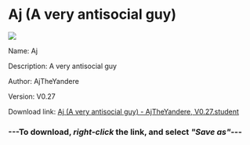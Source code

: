 # Aj (A very antisocial guy)

<img src = "https://raw.githubusercontent.com/Arbiter1223/Koukou-Gurashi-Custom-Students/master/Students/Files/Aj%20(A%20very%20antisocial%20guy).png">

Name: Aj

Description: A very antisocial guy

Author: AjTheYandere

Version: V0.27

Download link: <a href="https://raw.githubusercontent.com/Arbiter1223/Koukou-Gurashi-Custom-Students/master/Students/Files/Aj%20(A%20very%20antisocial%20guy)%20-%20AjTheYandere%2C%20V0.27.student">Aj (A very antisocial guy) - AjTheYandere, V0.27.student</a>

### ---**To download, _right-click_ the link, and select _"Save as"_**---
